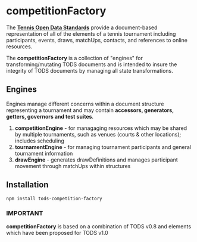 # competitionFactory

The **[Tennis Open Data Standards](https://itftennis.atlassian.net/wiki/spaces/TODS/overview)** provide a document-based representation of all of the elements of a tennis tournament including participants, events, draws, matchUps, contacts, and references to online resources.

The **competitionFactory** is a collection of "engines" for transforming/mutating TODS documents and is intended to insure the integrity of TODS documents by managing all state transformations.

## Engines

Engines manage different concerns within a document structure representing a tournament and may contain **accessors, generators, getters, governors and test suites**.

1. **competitionEngine** - for managaging resources which may be shared by multiple tournaments, such as venues (courts & other locations); includes scheduling
2. **tournamentEngine** - for managing tournament participants and general tournament information
3. **drawEngine** - generates drawDefinitions and manages participant movement through matchUps within structures

## Installation

```npm install tods-competition-factory```

### IMPORTANT

**competitionFactory** is based on a combination of TODS v0.8 and elements which have been proposed for TODS v1.0
